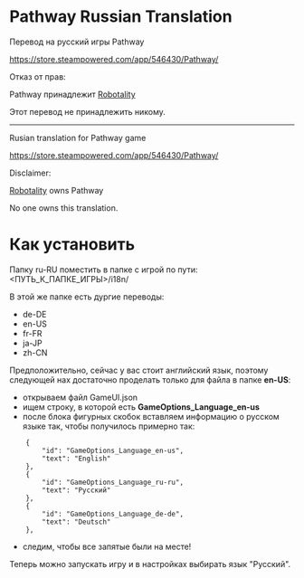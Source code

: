 # Pathway Russian Translation

Перевод на русский игры Pathway

https://store.steampowered.com/app/546430/Pathway/

Отказ от прав:

Pathway принадлежит [Robotality](http://robotality.com/blog/about/)

Этот перевод не принадлежить никому.

* * *

Rusian translation for Pathway game

https://store.steampowered.com/app/546430/Pathway/

Disclaimer:

[Robotality](http://robotality.com/blog/about/) owns Pathway

No one owns this translation.

# Как установить

Папку ru-RU поместить в папке с игрой по пути:
<ПУТЬ_К_ПАПКЕ_ИГРЫ>/i18n/

В этой же папке есть дургие переводы:
- de-DE
- en-US
- fr-FR
- ja-JP
- zh-CN

Предположительно, сейчас у вас стоит английский язык, поэтому следующей нах достаточно проделать только для файла в папке **en-US**:

- открываем файл GameUI.json
- ищем строку, в которой есть **GameOptions_Language_en-us**
- после блока фигурных скобок вставляем информацию о русском языке так, чтобы получилось примерно так:
```
	{
		"id": "GameOptions_Language_en-us",
		"text": "English"
	},
	{
		"id": "GameOptions_Language_ru-ru",
		"text": "Русский"
	},
	{
		"id": "GameOptions_Language_de-de",
		"text": "Deutsch"
	},
```
- следим, чтобы все запятые были на месте!

Теперь можно запускать игру и в настройках выбирать язык "Русский".
